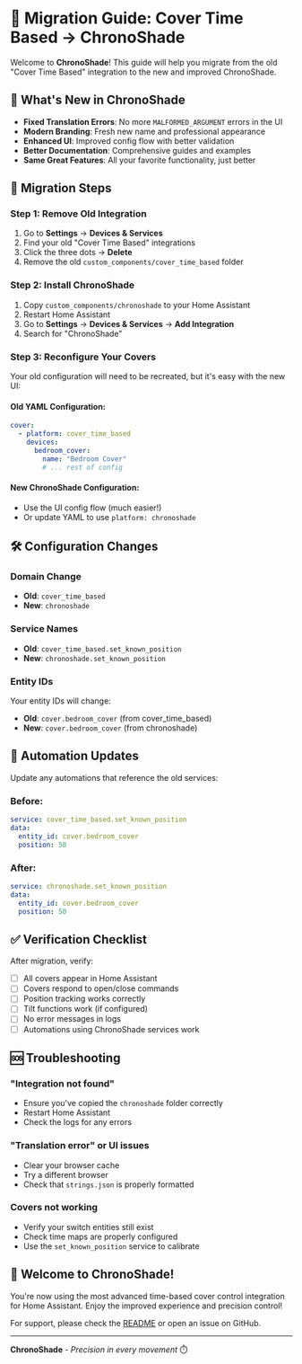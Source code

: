 # 🚀 Migration Guide: Cover Time Based → ChronoShade

Welcome to **ChronoShade**! This guide will help you migrate from the old "Cover Time Based" integration to the new and improved ChronoShade.

## 🎯 What's New in ChronoShade

- **Fixed Translation Errors**: No more `MALFORMED_ARGUMENT` errors in the UI
- **Modern Branding**: Fresh new name and professional appearance
- **Enhanced UI**: Improved config flow with better validation
- **Better Documentation**: Comprehensive guides and examples
- **Same Great Features**: All your favorite functionality, just better

## 🔄 Migration Steps

### Step 1: Remove Old Integration
1. Go to **Settings** → **Devices & Services**
2. Find your old "Cover Time Based" integrations
3. Click the three dots → **Delete**
4. Remove the old `custom_components/cover_time_based` folder

### Step 2: Install ChronoShade
1. Copy `custom_components/chronoshade` to your Home Assistant
2. Restart Home Assistant
3. Go to **Settings** → **Devices & Services** → **Add Integration**
4. Search for "ChronoShade"

### Step 3: Reconfigure Your Covers
Your old configuration will need to be recreated, but it's easy with the new UI:

#### Old YAML Configuration:
```yaml
cover:
  - platform: cover_time_based
    devices:
      bedroom_cover:
        name: "Bedroom Cover"
        # ... rest of config
```

#### New ChronoShade Configuration:
- Use the UI config flow (much easier!)
- Or update YAML to use `platform: chronoshade`

## 🛠️ Configuration Changes

### Domain Change
- **Old**: `cover_time_based`
- **New**: `chronoshade`

### Service Names
- **Old**: `cover_time_based.set_known_position`
- **New**: `chronoshade.set_known_position`

### Entity IDs
Your entity IDs will change:
- **Old**: `cover.bedroom_cover` (from cover_time_based)
- **New**: `cover.bedroom_cover` (from chronoshade)

## 🔧 Automation Updates

Update any automations that reference the old services:

### Before:
```yaml
service: cover_time_based.set_known_position
data:
  entity_id: cover.bedroom_cover
  position: 50
```

### After:
```yaml
service: chronoshade.set_known_position
data:
  entity_id: cover.bedroom_cover
  position: 50
```

## ✅ Verification Checklist

After migration, verify:
- [ ] All covers appear in Home Assistant
- [ ] Covers respond to open/close commands
- [ ] Position tracking works correctly
- [ ] Tilt functions work (if configured)
- [ ] No error messages in logs
- [ ] Automations using ChronoShade services work

## 🆘 Troubleshooting

### "Integration not found"
- Ensure you've copied the `chronoshade` folder correctly
- Restart Home Assistant
- Check the logs for any errors

### "Translation error" or UI issues
- Clear your browser cache
- Try a different browser
- Check that `strings.json` is properly formatted

### Covers not working
- Verify your switch entities still exist
- Check time maps are properly configured
- Use the `set_known_position` service to calibrate

## 🎉 Welcome to ChronoShade!

You're now using the most advanced time-based cover control integration for Home Assistant. Enjoy the improved experience and precision control!

For support, please check the [README](README.md) or open an issue on GitHub.

---

**ChronoShade** - *Precision in every movement* ⏱️